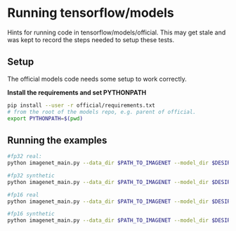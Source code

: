 # Running tensorflow/models
Hints for running code in tensorflow/models/official.  This may get stale and was kept to record 
the steps needed to setup these tests.

## Setup
The official models code needs some setup to work correctly.

**Install the requirements and set PYTHONPATH**

```bash
pip install --user -r official/requirements.txt
# from the root of the models repo, e.g. parent of official.
export PYTHONPATH=$(pwd)
```

## Running the examples

```bash
#fp32 real:
python imagenet_main.py --data_dir $PATH_TO_IMAGENET --model_dir $DESIRED_SNAPSHOT_PATH --batch_size $MAKE_THIS_BIG_ENOUGH_TO_FILL_THE_GPUS --num_gpus $NUM_GPUS

#fp32 synthetic
python imagenet_main.py --data_dir $PATH_TO_IMAGENET --model_dir $DESIRED_SNAPSHOT_PATH --batch_size $MAKE_THIS_BIG_ENOUGH_TO_FILL_THE_GPUS --num_gpus $NUM_GPUS --use_synthetic_data

#fp16 real
python imagenet_main.py --data_dir $PATH_TO_IMAGENET --model_dir $DESIRED_SNAPSHOT_PATH --batch_size $MAKE_THIS_BIG_ENOUGH_TO_FILL_THE_GPUS --num_gpus $NUM_GPUS --dtype fp16

#fp16 synthetic
python imagenet_main.py --data_dir $PATH_TO_IMAGENET --model_dir $DESIRED_SNAPSHOT_PATH --batch_size $MAKE_THIS_BIG_ENOUGH_TO_FILL_THE_GPUS --num_gpus $NUM_GPUS --use_synthetic_data --dtype fp16
```

